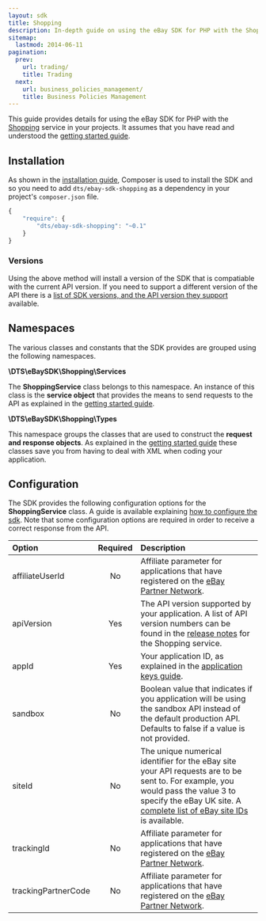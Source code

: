 ```yaml
---
layout: sdk
title: Shopping
description: In-depth guide on using the eBay SDK for PHP with the Shopping service.
sitemap:
  lastmod: 2014-06-11
pagination:
  prev:
    url: trading/
    title: Trading
  next:
    url: business_policies_management/
    title: Business Policies Management
---
```

This guide provides details for using the eBay SDK for PHP with the [Shopping](http://developer.ebay.com/Devzone/shopping/docs/Concepts/ShoppingAPIGuide.html) service in your projects. It assumes that you have read and understood the [getting started guide](/sdk/guides/getting_started/).

## Installation

As shown in the [installation guide](/sdk/guides/installation/), Composer is used to install the SDK and so you need to add `dts/ebay-sdk-shopping` as a dependency in your project's `composer.json` file.

```javascript
{
    "require": {
        "dts/ebay-sdk-shopping": "~0.1"
    }
}
```

### Versions

Using the above method will install a version of the SDK that is compatiable with the current API version. If you need to support a different version of the API there is a [list of SDK versions, and the API version they support](/sdk/guides/versions/#shopping) available.

## Namespaces

The various classes and constants that the SDK provides are grouped using the following namespaces.

**\DTS\eBaySDK\Shopping\Services**

The **ShoppingService** class belongs to this namespace. An instance of this class is the **service object** that provides the means to send requests to the API as explained in the [getting started guide](/sdk/guides/getting_started/#service-object).

**\DTS\eBaySDK\Shopping\Types**

This namespace groups the classes that are used to construct the **request and response objects**. As explained in the [getting started guide](/sdk/guides/getting_started/#request-object) these classes save you from having to deal with XML when coding your application.

## Configuration

The SDK provides the following configuration options for the **ShoppingService** class. A guide is available explaining [how to configure the sdk](/sdk/guides/configuring/). Note that some configuration options are required in order to receive a correct response from the API.

| Option              | Required | Description |
|:--------------------|:--------:|:------------|
| affiliateUserId     | No       | Affiliate parameter for applications that have registered on the [eBay Partner Network](https://www.ebaypartnernetwork.com/). |
| apiVersion          | Yes      | The API version supported by your application. A list of API version numbers can be found in the [release notes](http://developer.ebay.com/DevZone/shopping/docs/ReleaseNotes.html) for the Shopping service. |
| appId               | Yes      | Your application ID, as explained in the [application keys guide](/sdk/guides/application_keys/). |
| sandbox   | No       | Boolean value that indicates if you application will be using the sandbox API instead of the default production API. Defaults to false if a value is not provided. |
| siteId              | No       | The unique numerical identifier for the eBay site your API requests are to be sent to. For example, you would pass the value 3 to specify the eBay UK site. A [complete list of eBay site IDs](http://developer.ebay.com/devzone/finding/Concepts/SiteIDToGlobalID.html) is available. |
| trackingId          | No       | Affiliate parameter for applications that have registered on the [eBay Partner Network](https://www.ebaypartnernetwork.com/). |
| trackingPartnerCode | No       | Affiliate parameter for applications that have registered on the [eBay Partner Network](https://www.ebaypartnernetwork.com/). |
